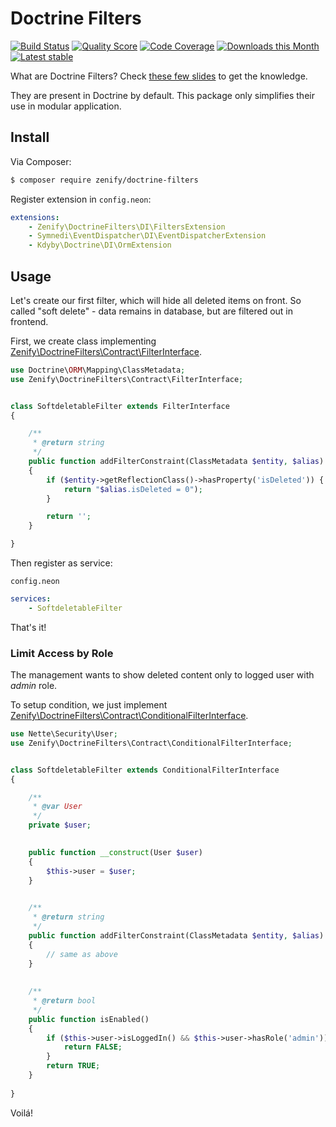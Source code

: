 # Doctrine Filters

[![Build Status](https://img.shields.io/travis/Zenify/DoctrineFilters.svg?style=flat-square)](https://travis-ci.org/Zenify/DoctrineFilters)
[![Quality Score](https://img.shields.io/scrutinizer/g/Zenify/DoctrineFilters.svg?style=flat-square)](https://scrutinizer-ci.com/g/Zenify/DoctrineFilters)
[![Code Coverage](https://img.shields.io/scrutinizer/coverage/g/Zenify/DoctrineFilters.svg?style=flat-square)](https://scrutinizer-ci.com/g/Zenify/DoctrineFilters)
[![Downloads this Month](https://img.shields.io/packagist/dm/zenify/doctrine-filters.svg?style=flat-square)](https://packagist.org/packages/zenify/doctrine-filters)
[![Latest stable](https://img.shields.io/packagist/v/zenify/doctrine-filters.svg?style=flat-square)](https://packagist.org/packages/zenify/doctrine-filters)


What are Doctrine Filters? Check [these few slides](https://speakerdeck.com/rosstuck/extending-doctrine-2-for-your-domain-model?slide=15) to get the knowledge.

They are present in Doctrine by default. This package only simplifies their use in modular application.


## Install

Via Composer:

```sh
$ composer require zenify/doctrine-filters
```

Register extension in `config.neon`:

```yaml
extensions:
	- Zenify\DoctrineFilters\DI\FiltersExtension
	- Symnedi\EventDispatcher\DI\EventDispatcherExtension
	- Kdyby\Doctrine\DI\OrmExtension
```


## Usage

Let's create our first filter, which will hide all deleted items on front.
So called "soft delete" - data remains in database, but are filtered out in frontend.

First, we create class implementing [Zenify\DoctrineFilters\Contract\FilterInterface](src/Contract/FilterInterface.php).

```php
use Doctrine\ORM\Mapping\ClassMetadata;
use Zenify\DoctrineFilters\Contract\FilterInterface;


class SoftdeletableFilter extends FilterInterface
{

	/**
	 * @return string
	 */
	public function addFilterConstraint(ClassMetadata $entity, $alias)
	{
		if ($entity->getReflectionClass()->hasProperty('isDeleted')) {
			return "$alias.isDeleted = 0");
		}

		return '';
	}

}
```

Then register as service:

`config.neon`

```yaml
services:
	- SoftdeletableFilter
```


That's it!


### Limit Access by Role

The management wants to show deleted content only to logged user with *admin* role.

To setup condition, we just implement [Zenify\DoctrineFilters\Contract\ConditionalFilterInterface](src/Contract/ConditionalFilterInterface.php).


```php
use Nette\Security\User;
use Zenify\DoctrineFilters\Contract\ConditionalFilterInterface;


class SoftdeletableFilter extends ConditionalFilterInterface
{

	/**
	 * @var User
	 */
	private $user;
	

	public function __construct(User $user)
	{
		$this->user = $user;
	}

	
	/**
	 * @return string
	 */
	public function addFilterConstraint(ClassMetadata $entity, $alias)
	{
		// same as above
	}
	
	
	/**
	 * @return bool
	 */
	public function isEnabled()
	{
		if ($this->user->isLoggedIn() && $this->user->hasRole('admin')) {
			return FALSE;
		}
		return TRUE;
	}
	
}
```

Voilá!
